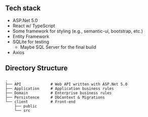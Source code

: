 Tech stack
------
* ASP.Net 5.0
* React w/ TypeScript
* Some framework for styling (e.g., semantic-ui, bootstrap, etc.)
* Entity Framework
* SQLite for testing
    - Maybe SQL Server for the final build
* Axios

Directory Structure
------
    .
    ├── API             # Web API written with ASP.Net 5.0
    ├── Application     # Application business rules
    ├── Domain          # Enterprise business rules    
    ├── Persistence     # DbContext & Migrations
    └── client          # Front-end     
        ├── public          
        └── src              
